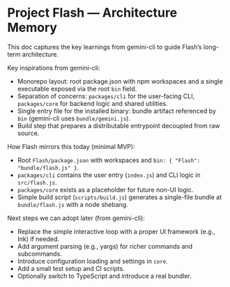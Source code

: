# Project Flash — Architecture Memory

This doc captures the key learnings from gemini-cli to guide Flash’s long-term architecture.

Key inspirations from gemini-cli:

- Monorepo layout: root package.json with npm workspaces and a single executable exposed via the root `bin` field.
- Separation of concerns: `packages/cli` for the user-facing CLI, `packages/core` for backend logic and shared utilities.
- Single entry file for the installed binary: bundle artifact referenced by `bin` (gemini-cli uses `bundle/gemini.js`).
- Build step that prepares a distributable entrypoint decoupled from raw source.

How Flash mirrors this today (minimal MVP):

- Root `Flash/package.json` with workspaces and `bin: { "Flash": "bundle/flash.js" }`.
- `packages/cli` contains the user entry (`index.js`) and CLI logic in `src/flash.js`.
- `packages/core` exists as a placeholder for future non-UI logic.
- Simple build script (`scripts/build.js`) generates a single-file bundle at `bundle/flash.js` with a node shebang.

Next steps we can adopt later (from gemini-cli):

- Replace the simple interactive loop with a proper UI framework (e.g., Ink) if needed.
- Add argument parsing (e.g., yargs) for richer commands and subcommands.
- Introduce configuration loading and settings in `core`.
- Add a small test setup and CI scripts.
- Optionally switch to TypeScript and introduce a real bundler.

